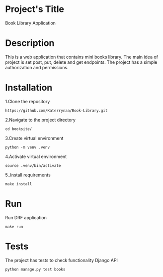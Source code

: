 # Project's Title

Book Library Application

# Description

This is a web application that contains mini books library. The main idea of project is set post, put, delete and get endpoints. The project has a simple authorization and permissions. 

# Installation

1.Clone the repository

```
https://github.com/Katerrynaa/Book-Library.git

```

2.Navigate to the project directory

```
cd booksite/

```

3.Create virtual environment

```
python -m venv .venv 

```

4.Activate virtual environment

```
source .venv/bin/activate

```

5..Install requirements

```
make install 

```

# Run

Run DRF application

```
make run

```

# Tests

The project has tests to check functionality Django API

```
python manage.py test books

```
